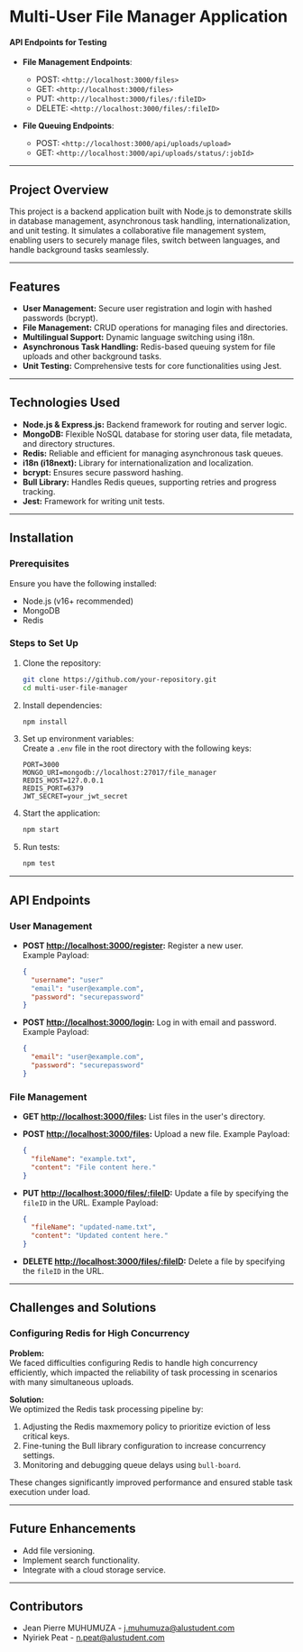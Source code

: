 # Multi-User File Manager Application

#### API Endpoints for Testing

- **File Management Endpoints**:
  - POST: `<http://localhost:3000/files>`
  - GET: `<http://localhost:3000/files>`
  - PUT: `<http://localhost:3000/files/:fileID>`
  - DELETE: `<http://localhost:3000/files/:fileID>`

- **File Queuing Endpoints**:
  - POST: `<http://localhost:3000/api/uploads/upload>`
  - GET: `<http://localhost:3000/api/uploads/status/:jobId>`

---

## Project Overview

This project is a backend application built with Node.js to demonstrate skills in database management, asynchronous task handling, internationalization, and unit testing. It simulates a collaborative file management system, enabling users to securely manage files, switch between languages, and handle background tasks seamlessly.

---

## Features

- **User Management:** Secure user registration and login with hashed passwords (bcrypt).  
- **File Management:** CRUD operations for managing files and directories.  
- **Multilingual Support:** Dynamic language switching using i18n.  
- **Asynchronous Task Handling:** Redis-based queuing system for file uploads and other background tasks.  
- **Unit Testing:** Comprehensive tests for core functionalities using Jest.  

---

## Technologies Used

- **Node.js & Express.js:** Backend framework for routing and server logic.  
- **MongoDB:** Flexible NoSQL database for storing user data, file metadata, and directory structures.  
- **Redis:** Reliable and efficient for managing asynchronous task queues.  
- **i18n (i18next):** Library for internationalization and localization.  
- **bcrypt:** Ensures secure password hashing.  
- **Bull Library:** Handles Redis queues, supporting retries and progress tracking.  
- **Jest:** Framework for writing unit tests.

---

## Installation

### Prerequisites

Ensure you have the following installed:

- Node.js (v16+ recommended)  
- MongoDB  
- Redis  

### Steps to Set Up

1. Clone the repository:

   ```bash
   git clone https://github.com/your-repository.git
   cd multi-user-file-manager
   ```

2. Install dependencies:

   ```bash
   npm install
   ```

3. Set up environment variables:  
   Create a `.env` file in the root directory with the following keys:

   ```env
   PORT=3000
   MONGO_URI=mongodb://localhost:27017/file_manager
   REDIS_HOST=127.0.0.1
   REDIS_PORT=6379
   JWT_SECRET=your_jwt_secret
   ```

4. Start the application:

   ```bash
   npm start
   ```

5. Run tests:

   ```bash
   npm test
   ```

---

## API Endpoints

### User Management

- **POST <http://localhost:3000/register>:** Register a new user.  
  Example Payload:

  ```json
  {
    "username": "user"
    "email": "user@example.com",
    "password": "securepassword"
  }
  ```

- **POST <http://localhost:3000/login>:** Log in with email and password.  
  Example Payload:

  ```json
  {
    "email": "user@example.com",
    "password": "securepassword"
  }
  ```

### File Management

- **GET <http://localhost:3000/files>:** List files in the user's directory.  
- **POST <http://localhost:3000/files>:** Upload a new file. Example Payload:

  ```json
  {
    "fileName": "example.txt",
    "content": "File content here."
  }
  ```

- **PUT <http://localhost:3000/files/:fileID>:** Update a file by specifying the `fileID` in the URL. Example Payload:

  ```json
  {
    "fileName": "updated-name.txt",
    "content": "Updated content here."
  }
  ```

- **DELETE <http://localhost:3000/files/:fileID>:** Delete a file by specifying the `fileID` in the URL.

---

## Challenges and Solutions

### Configuring Redis for High Concurrency

**Problem:**  
We faced difficulties configuring Redis to handle high concurrency efficiently, which impacted the reliability of task processing in scenarios with many simultaneous uploads.

**Solution:**  
We optimized the Redis task processing pipeline by:  

1. Adjusting the Redis maxmemory policy to prioritize eviction of less critical keys.  
2. Fine-tuning the Bull library configuration to increase concurrency settings.  
3. Monitoring and debugging queue delays using `bull-board`.

These changes significantly improved performance and ensured stable task execution under load.

---

## Future Enhancements

- Add file versioning.  
- Implement search functionality.  
- Integrate with a cloud storage service.  

---

## Contributors

- Jean Pierre MUHUMUZA - [j.muhumuza@alustudent.com](mailto:j.muhumuza@alustudent.com)  
- Nyiriek Peat - [n.peat@alustudent.com](mailto:n.peat@alustudent.com)
